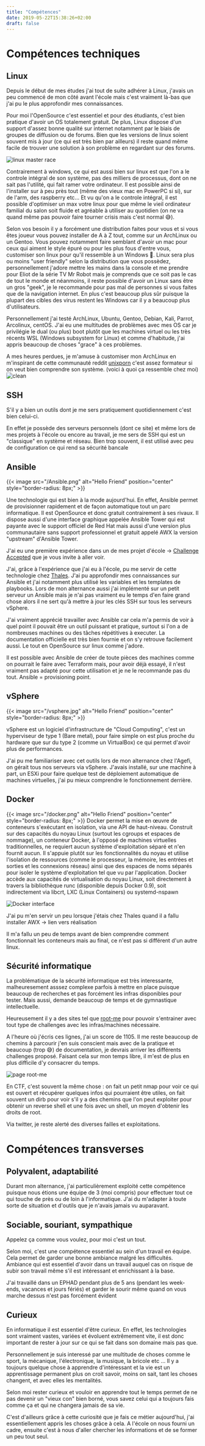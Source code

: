 ```yaml
---
title: "Compétences"
date: 2019-05-22T15:38:26+02:00
draft: false
---
```


# Compétences techniques
## Linux

Depuis le début de mes études j'ai tout de suite adhérer à Linux, j'avais un peu commencé de mon côté avant l'école mais c'est vraiment là-bas que j'ai pu le plus approfondir mes connaissances.

Pour moi l'OpenSource c'est essentiel et pour des étudiants, c'est bien pratique d'avoir un OS totalement gratuit. De plus, Linux dispose d'un support d'assez bonne qualité sur internet notamment par le biais de groupes de diffusion ou de forums. Bien que les versions de linux soient souvent mis à jour (ce qui est très bien par ailleurs) il reste quand même facile de trouver une solution à son problème en regardant sur des forums.

![linux master race](/97f.png)

Contrairement à windows, ce qui est aussi bien sur linux est que l'on a le controle intégral de son système, pas des milliers de processus, dont on ne sait pas l'utilité, qui fait ramer votre ordinateur. Il est possible ainsi de l'installer sur à peu près tout (même des vieux mac en PowerPC si si), sur de l'arm, des raspberry etc... Et vu qu'on a le controle intégral, il est possible d'optimiser un max votre linux pour que même le vieil ordinateur familial du salon soit fluide et agréable à utiliser au quotidien (on ne va quand même pas pouvoir faire tourner crisis mais c'est normal 😅).

Selon vos besoin il y a forcément une distribution faites pour vous et si vous êtes joueur vous pouvez installer de A à Z tout, comme sur un ArchLinux ou un Gentoo. Vous pouvez notamment faire semblant d'avoir un mac pour ceux qui aiment le style épuré ou pour les plus fous d'entre vous, customiser son linux pour qu'il ressemble à un Windows 🤮. Linux sera plus ou moins "user friendly" selon la distribution que vous possèdez, personnellement j'adore mettre les mains dans la console et me prendre pour Eliot de la série TV Mr Robot mais je comprends que ce soit pas le cas de tout le monde et néanmoins, il reste possible d'avoir un Linux sans être un gros "geek", je le recommande pour pas mal de personnes si vous faites que de la navigation internet. En plus c'est beaucoup plus sûr puisque la plupart des cibles des virus restent les Windows car il y a beaucoup plus d'utilisateurs.

Personnellement j'ai testé ArchLinux, Ubuntu, Gentoo, Debian, Kali, Parrot, Arcolinux, centOS. J'ai eu une multitudes de problèmes avec mes OS car je privilégie le dual (ou plus) boot plutôt que les machines virtuel ou les très récents WSL (Windows subsystem for Linux) et comme d'habitude, j'ai appris beaucoup de choses "grace" à ces problèmes.

A mes heures perdues, je m'amuse à customiser mon ArchLinux en m'inspirant de cette communauté reddit [unixporn](https://www.reddit.com/r/unixporn/) c'est assez formateur si on veut bien comprendre son système. (voici à quoi ça ressemble chez moi)
![clean](/clear.png)

## SSH
S'il y a bien un outils dont je me sers pratiquement quotidiennement c'est bien celui-ci.

En effet je possède des serveurs personnels (dont ce site) et même lors de mes projets à l'école ou encore au travail, je me sers de SSH qui est un "classique" en système et réseau. Bien trop souvent, il est utilisé avec peu de configuration ce qui rend sa sécurité bancale

## Ansible
{{< image src="/Ansible.png" alt="Hello Friend" position="center" style="border-radius: 8px;" >}}

Une technologie qui est bien à la mode aujourd'hui. En effet, Ansible permet de provisionner rapidement et de façon automatique tout un parc informatique. Il est OpenSource et donc gratuit contrairement à ses rivaux. Il dispose aussi d'une interface graphique appelée Ansible Tower qui est payante avec le support officiel de Red Hat mais aussi d'une version plus communautaire sans support professionnel et gratuit appelé AWX la version "upstream" d'Ansible Tower.

J'ai eu une première expérience dans un de mes projet d'école -> [Challenge Accepted](/projets/challenge-accepted) que je vous invite à aller voir.

J'ai, grâce à l'expérience que j'ai eu à l'école, pu me servir de cette technologie chez [Thales](/experience/thales). J'ai pu approfondir mes connaissances sur Ansible et j'ai notamment plus utilisé les variables et les templates de playbooks. Lors de mon alternance aussi j'ai implémenté sur un petit serveur un Ansible mais je n'ai pas vraiment eu le temps d'en faire grand chose alors il ne sert qu'à mettre à jour les clés SSH sur tous les serveurs vSphere.

J'ai vraiment apprécié travailler avec Ansible car cela m'a permis de voir à quel point il pouvait être un outil puissant et pratique, surtout si l'on a de nombreuses machines ou des tâches répétitives à executer. La documentation officielle est très bien fournie et on s'y retrouve facilement aussi. Le tout en OpenSource sur linux comme j'adore.

Il est possible avec Ansible de créer de toute pièces des machines comme on pourrait le faire avec Terraform mais, pour avoir déjà essayé, il n'est vraiment pas adapté pour cette utilisation et je ne le recommande pas du tout. Ansible = provisioning point.

## vSphere
{{< image src="/vsphere.jpg" alt="Hello Friend" position="center" style="border-radius: 8px;" >}}

vSphere est un logiciel d'infrastructure de "Cloud Computing", c'est un hyperviseur de type 1 (Bare metal), pour faire simple on est plus proche du hardware que sur du type 2 (comme un VirtualBox) ce qui permet d'avoir plus de performances.

J'ai pu me familiariser avec cet outils lors de mon alternance chez l'Agefi, on gérait tous nos serveurs via vSphere.
J'avais installé, sur une machine à part, un ESXi pour faire quelque test de déploiement automatique de machines virtuelles, j'ai pu mieux comprendre le fonctionnement derrière.

## Docker
{{< image src="/docker.png" alt="Hello Friend" position="center" style="border-radius: 8px;" >}}
Docker permet la mise en œuvre de conteneurs s'exécutant en isolation, via une API de haut-niveau. Construit sur des capacités du noyau Linux (surtout les cgroups et espaces de nommage), un conteneur Docker, à l'opposé de machines virtuelles traditionnelles, ne requiert aucun système d'exploitation séparé et n'en fournit aucun. Il s'appuie plutôt sur les fonctionnalités du noyau et utilise l'isolation de ressources (comme le processeur, la mémoire, les entrées et sorties et les connexions réseau) ainsi que des espaces de noms séparés pour isoler le système d'exploitation tel que vu par l'application. Docker accède aux capacités de virtualisation du noyau Linux, soit directement à travers la bibliothèque runc (disponible depuis Docker 0.9), soit indirectement via libcrt, LXC (Linux Containers) ou systemd-nspawn

![Docker interface](/Docker-linux-interfaces.svg.png)

J'ai pu m'en servir un peu lorsque j'étais chez Thales quand il a fallu installer AWX -> lien vers réalisation

Il m'a fallu un peu de temps avant de bien comprendre comment fonctionnait les conteneurs mais au final, ce n'est pas si différent d'un autre linux.

## Sécurité informatique

La problématique de la sécurité informatique est très interessante, malheuresement asssez complexe parfois à mettre en place puisque beaucoup de recherches et pas forcément les infras disponibles pour tester. Mais aussi, demande beaucoup de temps et de gymnastique intellectuelle.

Heureusement il y a des sites tel que [root-me](https://www.root-me.org/) pour pouvoir s'entrainer avec tout type de challenges avec les infras/machines nécessaire.

A l'heure où j'écris ces lignes, j'ai un score de 1105. Il me reste beaucoup de chemins à parcourir j'en suis conscient mais avec de la pratique et beaucoup (trop 😅) de documentation, je devrais arriver les différents challenges proposé. Faisant cela sur mon temps libre, il m'est de plus en plus difficile d'y consacrer du temps.

![page root-me](/Root-me.PNG)

En CTF, c'est souvent la même chose : on fait un petit nmap pour voir ce qui est ouvert et récupérer quelques infos qui pourraient être utiles, on fait souvent un dirb pour voir s'il y a des chemins que l'on peut exploiter pour obtenir  un reverse shell et une fois avec un shell, un moyen d'obtenir les droits de root.

Via twitter, je reste alerté des diverses failles et exploitations.
# Compétences transverses
## Polyvalent, adaptabilité
Durant mon alternance, j'ai particulièrement exploité cette compétence puisque nous étions une équipe de 3 (moi compris) pour effectuer tout ce qui touche de près ou de loin à l'informatique. J'ai du m'adapter à toute sorte de situation et d'outils que je n'avais jamais vu auparavant.

## Sociable, souriant, sympathique
Appelez ça comme vous voulez, pour moi c'est un tout.

Selon moi, c'est une compétence essentiel au sein d'un travail en équipe. Cela permet de garder une bonne ambiance malgré les difficultés. Ambiance qui est essentiel d'avoir dans un travail auquel cas on risque de subir son travail même s'il est intéressant et enrichissant à la base.

J'ai travaillé dans un EPHAD pendant plus de 5 ans (pendant les week-ends, vacances et jours fériés) et garder le sourir même quand on vous marche dessus n'est pas forcément évident

## Curieux
En informatique il est essentiel d'être curieux. En effet, les technologies sont vraiment vastes, variées et évoluent extrêmement vite, il est donc important de rester à jour sur ce qui se fait dans son domaine mais pas que.

Personnellement je suis interessé par une multitude de choses comme le sport, la mécanique, l'électronique, la musique, la bricole etc ... Il y a toujours quelque chose à apprendre d'intéressant et la vie est un apprentissage permanent plus on croit savoir, moins on sait, tant les choses changent, et avec elles les mentalités.

Selon moi rester curieux et vouloir en apprendre tout le temps permet de ne pas devenir un "vieux con" bien borné, vous savez celui qui a toujours fais comme ça et qui ne changera jamais de sa vie.

C'est d'ailleurs grâce à cette curiosité que je fais ce métier aujourd'hui, j'ai essentiellement appris les choses grâce à cela. A l'école on nous fourni un cadre, ensuite c'est à nous d'aller chercher les informations et de se former un peu tout seul.
